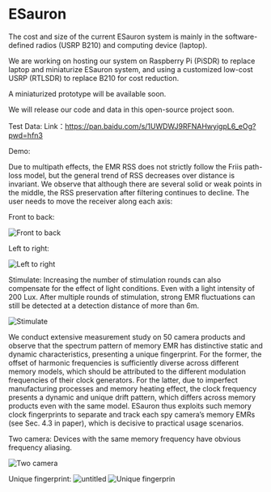 # ESauron

The cost and size of the current ESauron system is mainly in the software-defined radios (USRP B210) and computing device (laptop). 

We are working on hosting our system on Raspberry Pi (PiSDR) to replace laptop and miniaturize ESauron system, and using a customized low-cost USRP (RTLSDR) to replace B210 for cost reduction. 

A miniaturized prototype will be available soon. 

We will release our code and data in this open-source project soon.

Test Data:
Link：https://pan.baidu.com/s/1UWDWJ9RFNAHwyigpL6_eOg?pwd=hfn3 



Demo:

Due to multipath effects, the EMR RSS does not strictly follow the Friis path-loss model, but the general trend of RSS decreases over distance is invariant.
We observe that although there are several solid or weak points in the middle, the RSS preservation after filtering continues to decline.
The user needs to move the receiver along each axis:

Front to back:

![Front to back](https://github.com/Nest-side/ESauron/assets/147241807/02223f5b-cec0-4cee-a3d6-0851d2c0bd72)

Left to right:

![Left to right](https://github.com/Nest-side/ESauron/assets/147241807/e4b3150e-ae39-4f74-859c-cef21bb8f937)

Stimulate: Increasing the number of stimulation rounds can also compensate for the effect of light conditions. Even with a light intensity of 200 Lux. After multiple rounds of stimulation, strong EMR fluctuations can still be detected at a detection distance of more than 6m.

![Stimulate](https://github.com/Nest-side/ESauron/assets/147241807/2e659212-a812-48b0-bbe3-385eadec04b0)


We conduct extensive measurement study on 50 camera products and observe that the spectrum pattern of memory EMR has distinctive static and dynamic characteristics, presenting a unique fingerprint. For the former, the offset of harmonic frequencies is sufficiently diverse across different memory models, which should be attributed to the different modulation frequencies of their clock generators. For the latter, due to imperfect manufacturing processes and memory heating effect, the clock frequency presents a dynamic and unique drift pattern, which differs across memory products even with the same model. ESauron thus exploits such memory clock fingerprints to separate and track each spy camera’s memory EMRs (see Sec. 4.3 in paper), which is decisive to practical usage scenarios. 
 
Two camera: Devices with the same memory frequency have obvious frequency aliasing.

![Two camera](https://github.com/Nest-side/ESauron/assets/147241807/78674882-7fb4-47a0-9061-97ddb137ecd3)

Unique fingerprint:
![untitled](https://github.com/Nest-side/ESauron/assets/147241807/70bc185f-ca38-4634-a8f6-54b75f21181c)
![Unique fingerprin](https://github.com/Nest-side/ESauron/assets/147241807/ab98829b-9f60-46ce-80df-3da89f7d2566)
